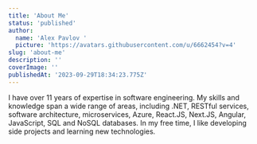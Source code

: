 ```yaml
---
title: 'About Me'
status: 'published'
author:
  name: 'Alex Pavlov '
  picture: 'https://avatars.githubusercontent.com/u/6662454?v=4'
slug: 'about-me'
description: ''
coverImage: ''
publishedAt: '2023-09-29T18:34:23.775Z'
---
```


I have over 11 years of expertise in software engineering. My skills and knowledge span a wide range of areas, including .NET, RESTful services, software architecture, microservices, Azure, React.JS, Next.JS, Angular, JavaScript, SQL and NoSQL databases. In my free time, I like developing side projects and learning new technologies.

